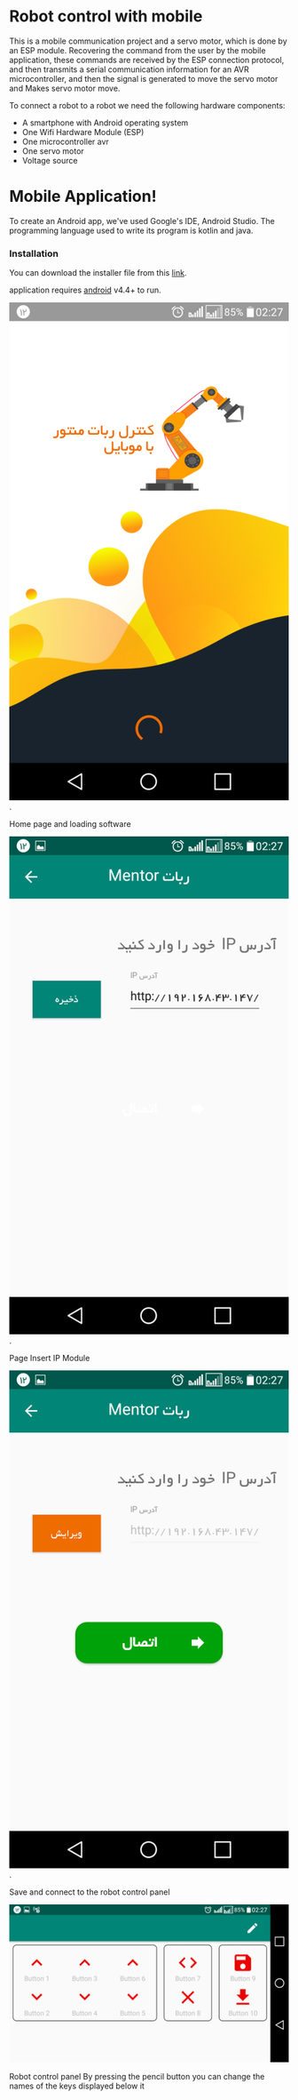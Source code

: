 # Robot control with mobile


This is a mobile communication project and a servo motor, which is done by an ESP module.
Recovering the command from the user by the mobile application, these commands are received by the ESP connection protocol, and then transmits a serial communication information for an AVR microcontroller, and then the signal is generated to move the servo motor and Makes servo motor move.

To connect a robot to a robot we need the following hardware components:
- A smartphone with Android operating system
- One Wifi Hardware Module (ESP)
- One microcontroller avr
- One servo motor
- Voltage source

# Mobile Application!
To create an Android app, we've used Google's IDE, Android Studio. The programming language used to write its program is kotlin and java.


### Installation
You can download the installer file from this [link](https://drive.google.com/open?id=1gT8FOOdMROnFBNqnen9mjMCD3Mp6vUrD).


application requires [android](https://nodejs.org/) v4.4+ to run.


![Alt text](https://github.com/mostafaPROG/Robot-Control/blob/master/pic/Screenshot_2019-07-03-02-27-38.png).


Home page and loading software

![Alt text](https://github.com/mostafaPROG/Robot-Control/blob/master/pic/Screenshot_2019-07-03-02-27-42.png).


Page Insert IP Module

![Alt text](https://github.com/mostafaPROG/Robot-Control/blob/master/pic/Screenshot_2019-07-03-02-27-45.png).


Save and connect to the robot control panel

![Alt text](https://github.com/mostafaPROG/Robot-Control/blob/master/pic/Screenshot_2019-07-03-02-27-58.png)


Robot control panel
By pressing the pencil button you can change the names of the keys displayed below it
